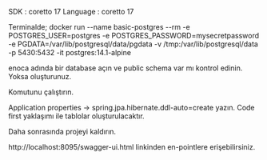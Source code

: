 SDK : coretto 17
Language : coretto 17


Terminalde;
docker run --name basic-postgres --rm -e POSTGRES_USER=postgres -e POSTGRES_PASSWORD=mysecretpassword 
-e PGDATA=/var/lib/postgresql/data/pgdata -v /tmp:/var/lib/postgresql/data -p 5430:5432 -it postgres:14.1-alpine

enoca adında bir database açın ve public schema var mı kontrol edinin. Yoksa oluşturunuz.

Komutunu çalıştırın.

Application properties -> spring.jpa.hibernate.ddl-auto=create yazın.
Code first yaklaşımı ile tablolar oluşturulacaktır.

Daha sonrasında projeyi kaldırın.

http://localhost:8095/swagger-ui.html linkinden en-pointlere erişebilirsiniz.



